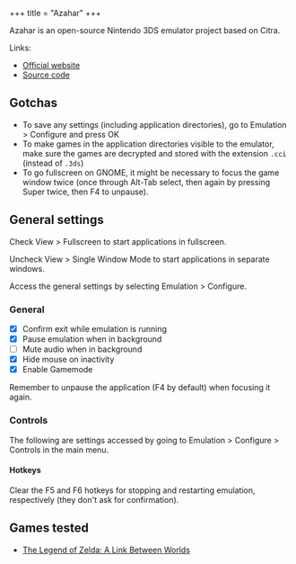 +++
title = "Azahar"
+++

Azahar is an open-source Nintendo 3DS emulator project based on Citra.

Links:

- [Official website](https://azahar-emu.org)
- [Source code](https://github.com/azahar-emu/azahar)

## Gotchas

- To save any settings (including application directories), go to Emulation > Configure and press OK
- To make games in the application directories visible to the emulator, make sure the games are decrypted and stored with the extension `.cci` (instead of `.3ds`)
- To go fullscreen on GNOME, it might be necessary to focus the game window twice (once through Alt-Tab select, then again by pressing Super twice, then F4 to unpause).

## General settings

Check View > Fullscreen to start applications in fullscreen.

Uncheck View > Single Window Mode to start applications in separate windows.

Access the general settings by selecting Emulation > Configure.

### General

- [x] Confirm exit while emulation is running
- [x] Pause emulation when in background
- [ ] Mute audio when in background
- [x] Hide mouse on inactivity
- [x] Enable Gamemode

Remember to unpause the application (F4 by default) when focusing it again.

### Controls

The following are settings accessed by going to Emulation > Configure > Controls in the main menu.

#### Hotkeys

Clear the F5 and F6 hotkeys for stopping and restarting emulation, respectively (they don't ask for confirmation).

## Games tested

- [The Legend of Zelda: A Link Between Worlds](@/notes/The_Legend_of_Zelda_A_Link_Between_Worlds/_index.md)
